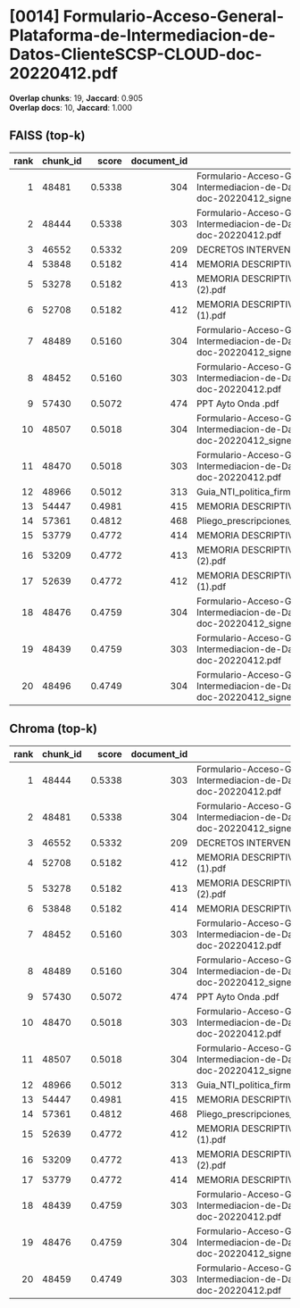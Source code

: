# [0014] Formulario-Acceso-General-Plataforma-de-Intermediacion-de-Datos-ClienteSCSP-CLOUD-doc-20220412.pdf

**Overlap chunks**: 19, **Jaccard**: 0.905  
**Overlap docs**: 10, **Jaccard**: 1.000

## FAISS (top-k)
rank | chunk_id | score | document_id | title
---:|---|---:|---:|---
1 | 48481 | 0.5338 | 304 | Formulario-Acceso-General-Plataforma-de-Intermediacion-de-Datos-ClienteSCSP-CLOUD-doc-20220412_signed.pdf
2 | 48444 | 0.5338 | 303 | Formulario-Acceso-General-Plataforma-de-Intermediacion-de-Datos-ClienteSCSP-CLOUD-doc-20220412.pdf
3 | 46552 | 0.5332 | 209 | DECRETOS INTERVENCIÓN 1S 2024.PDF
4 | 53848 | 0.5182 | 414 | MEMORIA DESCRIPTIVA_ANEXOS_ONDA (1).pdf
5 | 53278 | 0.5182 | 413 | MEMORIA DESCRIPTIVA_ANEXOS_ONDA (1) (2).pdf
6 | 52708 | 0.5182 | 412 | MEMORIA DESCRIPTIVA_ANEXOS_ONDA (1) (1).pdf
7 | 48489 | 0.5160 | 304 | Formulario-Acceso-General-Plataforma-de-Intermediacion-de-Datos-ClienteSCSP-CLOUD-doc-20220412_signed.pdf
8 | 48452 | 0.5160 | 303 | Formulario-Acceso-General-Plataforma-de-Intermediacion-de-Datos-ClienteSCSP-CLOUD-doc-20220412.pdf
9 | 57430 | 0.5072 | 474 | PPT Ayto Onda .pdf
10 | 48507 | 0.5018 | 304 | Formulario-Acceso-General-Plataforma-de-Intermediacion-de-Datos-ClienteSCSP-CLOUD-doc-20220412_signed.pdf
11 | 48470 | 0.5018 | 303 | Formulario-Acceso-General-Plataforma-de-Intermediacion-de-Datos-ClienteSCSP-CLOUD-doc-20220412.pdf
12 | 48966 | 0.5012 | 313 | Guia_NTI_politica_firma_electr_PDF_2ed_2017.pdf
13 | 54447 | 0.4981 | 415 | MEMORIA DESCRIPTIVA_ANEXOS_ONDA.pdf
14 | 57361 | 0.4812 | 468 | Pliego_prescripciones_tecnicas.pdf
15 | 53779 | 0.4772 | 414 | MEMORIA DESCRIPTIVA_ANEXOS_ONDA (1).pdf
16 | 53209 | 0.4772 | 413 | MEMORIA DESCRIPTIVA_ANEXOS_ONDA (1) (2).pdf
17 | 52639 | 0.4772 | 412 | MEMORIA DESCRIPTIVA_ANEXOS_ONDA (1) (1).pdf
18 | 48476 | 0.4759 | 304 | Formulario-Acceso-General-Plataforma-de-Intermediacion-de-Datos-ClienteSCSP-CLOUD-doc-20220412_signed.pdf
19 | 48439 | 0.4759 | 303 | Formulario-Acceso-General-Plataforma-de-Intermediacion-de-Datos-ClienteSCSP-CLOUD-doc-20220412.pdf
20 | 48496 | 0.4749 | 304 | Formulario-Acceso-General-Plataforma-de-Intermediacion-de-Datos-ClienteSCSP-CLOUD-doc-20220412_signed.pdf

## Chroma (top-k)
rank | chunk_id | score | document_id | title
---:|---|---:|---:|---
1 | 48444 | 0.5338 | 303 | Formulario-Acceso-General-Plataforma-de-Intermediacion-de-Datos-ClienteSCSP-CLOUD-doc-20220412.pdf
2 | 48481 | 0.5338 | 304 | Formulario-Acceso-General-Plataforma-de-Intermediacion-de-Datos-ClienteSCSP-CLOUD-doc-20220412_signed.pdf
3 | 46552 | 0.5332 | 209 | DECRETOS INTERVENCIÓN 1S 2024.PDF
4 | 52708 | 0.5182 | 412 | MEMORIA DESCRIPTIVA_ANEXOS_ONDA (1) (1).pdf
5 | 53278 | 0.5182 | 413 | MEMORIA DESCRIPTIVA_ANEXOS_ONDA (1) (2).pdf
6 | 53848 | 0.5182 | 414 | MEMORIA DESCRIPTIVA_ANEXOS_ONDA (1).pdf
7 | 48452 | 0.5160 | 303 | Formulario-Acceso-General-Plataforma-de-Intermediacion-de-Datos-ClienteSCSP-CLOUD-doc-20220412.pdf
8 | 48489 | 0.5160 | 304 | Formulario-Acceso-General-Plataforma-de-Intermediacion-de-Datos-ClienteSCSP-CLOUD-doc-20220412_signed.pdf
9 | 57430 | 0.5072 | 474 | PPT Ayto Onda .pdf
10 | 48470 | 0.5018 | 303 | Formulario-Acceso-General-Plataforma-de-Intermediacion-de-Datos-ClienteSCSP-CLOUD-doc-20220412.pdf
11 | 48507 | 0.5018 | 304 | Formulario-Acceso-General-Plataforma-de-Intermediacion-de-Datos-ClienteSCSP-CLOUD-doc-20220412_signed.pdf
12 | 48966 | 0.5012 | 313 | Guia_NTI_politica_firma_electr_PDF_2ed_2017.pdf
13 | 54447 | 0.4981 | 415 | MEMORIA DESCRIPTIVA_ANEXOS_ONDA.pdf
14 | 57361 | 0.4812 | 468 | Pliego_prescripciones_tecnicas.pdf
15 | 52639 | 0.4772 | 412 | MEMORIA DESCRIPTIVA_ANEXOS_ONDA (1) (1).pdf
16 | 53209 | 0.4772 | 413 | MEMORIA DESCRIPTIVA_ANEXOS_ONDA (1) (2).pdf
17 | 53779 | 0.4772 | 414 | MEMORIA DESCRIPTIVA_ANEXOS_ONDA (1).pdf
18 | 48439 | 0.4759 | 303 | Formulario-Acceso-General-Plataforma-de-Intermediacion-de-Datos-ClienteSCSP-CLOUD-doc-20220412.pdf
19 | 48476 | 0.4759 | 304 | Formulario-Acceso-General-Plataforma-de-Intermediacion-de-Datos-ClienteSCSP-CLOUD-doc-20220412_signed.pdf
20 | 48459 | 0.4749 | 303 | Formulario-Acceso-General-Plataforma-de-Intermediacion-de-Datos-ClienteSCSP-CLOUD-doc-20220412.pdf
